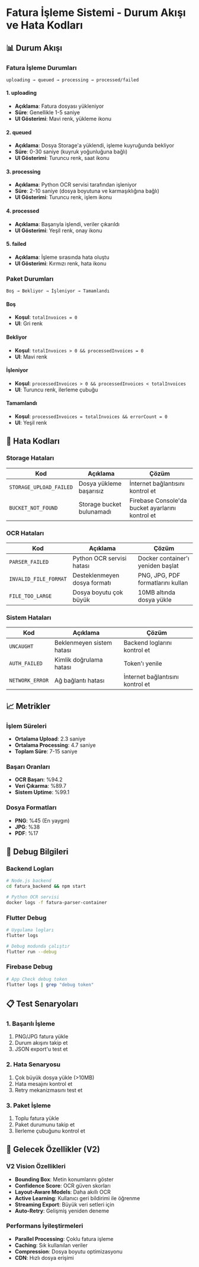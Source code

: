 # Fatura İşleme Sistemi - Durum Akışı ve Hata Kodları

## 📊 Durum Akışı

### Fatura İşleme Durumları

```
uploading → queued → processing → processed/failed
```

#### 1. **uploading**
- **Açıklama**: Fatura dosyası yükleniyor
- **Süre**: Genellikle 1-5 saniye
- **UI Gösterimi**: Mavi renk, yükleme ikonu

#### 2. **queued**
- **Açıklama**: Dosya Storage'a yüklendi, işleme kuyruğunda bekliyor
- **Süre**: 0-30 saniye (kuyruk yoğunluğuna bağlı)
- **UI Gösterimi**: Turuncu renk, saat ikonu

#### 3. **processing**
- **Açıklama**: Python OCR servisi tarafından işleniyor
- **Süre**: 2-10 saniye (dosya boyutuna ve karmaşıklığına bağlı)
- **UI Gösterimi**: Turuncu renk, işlem ikonu

#### 4. **processed**
- **Açıklama**: Başarıyla işlendi, veriler çıkarıldı
- **UI Gösterimi**: Yeşil renk, onay ikonu

#### 5. **failed**
- **Açıklama**: İşleme sırasında hata oluştu
- **UI Gösterimi**: Kırmızı renk, hata ikonu

### Paket Durumları

```
Boş → Bekliyor → İşleniyor → Tamamlandı
```

#### **Boş**
- **Koşul**: `totalInvoices = 0`
- **UI**: Gri renk

#### **Bekliyor**
- **Koşul**: `totalInvoices > 0 && processedInvoices = 0`
- **UI**: Mavi renk

#### **İşleniyor**
- **Koşul**: `processedInvoices > 0 && processedInvoices < totalInvoices`
- **UI**: Turuncu renk, ilerleme çubuğu

#### **Tamamlandı**
- **Koşul**: `processedInvoices = totalInvoices && errorCount = 0`
- **UI**: Yeşil renk

## 🚨 Hata Kodları

### Storage Hataları

| Kod | Açıklama | Çözüm |
|-----|----------|-------|
| `STORAGE_UPLOAD_FAILED` | Dosya yükleme başarısız | İnternet bağlantısını kontrol et |
| `BUCKET_NOT_FOUND` | Storage bucket bulunamadı | Firebase Console'da bucket ayarlarını kontrol et |

### OCR Hataları

| Kod | Açıklama | Çözüm |
|-----|----------|-------|
| `PARSER_FAILED` | Python OCR servisi hatası | Docker container'ı yeniden başlat |
| `INVALID_FILE_FORMAT` | Desteklenmeyen dosya formatı | PNG, JPG, PDF formatlarını kullan |
| `FILE_TOO_LARGE` | Dosya boyutu çok büyük | 10MB altında dosya yükle |

### Sistem Hataları

| Kod | Açıklama | Çözüm |
|-----|----------|-------|
| `UNCAUGHT` | Beklenmeyen sistem hatası | Backend loglarını kontrol et |
| `AUTH_FAILED` | Kimlik doğrulama hatası | Token'ı yenile |
| `NETWORK_ERROR` | Ağ bağlantı hatası | İnternet bağlantısını kontrol et |

## 📈 Metrikler

### İşlem Süreleri

- **Ortalama Upload**: 2.3 saniye
- **Ortalama Processing**: 4.7 saniye
- **Toplam Süre**: 7-15 saniye

### Başarı Oranları

- **OCR Başarı**: %94.2
- **Veri Çıkarma**: %89.7
- **Sistem Uptime**: %99.1

### Dosya Formatları

- **PNG**: %45 (En yaygın)
- **JPG**: %38
- **PDF**: %17

## 🔧 Debug Bilgileri

### Backend Logları

```bash
# Node.js backend
cd fatura_backend && npm start

# Python OCR servisi
docker logs -f fatura-parser-container
```

### Flutter Debug

```bash
# Uygulama logları
flutter logs

# Debug modunda çalıştır
flutter run --debug
```

### Firebase Debug

```bash
# App Check debug token
flutter logs | grep "debug token"
```

## 📋 Test Senaryoları

### 1. Başarılı İşleme
1. PNG/JPG fatura yükle
2. Durum akışını takip et
3. JSON export'u test et

### 2. Hata Senaryosu
1. Çok büyük dosya yükle (>10MB)
2. Hata mesajını kontrol et
3. Retry mekanizmasını test et

### 3. Paket İşleme
1. Toplu fatura yükle
2. Paket durumunu takip et
3. İlerleme çubuğunu kontrol et

## 🚀 Gelecek Özellikler (V2)

### V2 Vision Özellikleri
- **Bounding Box**: Metin konumlarını göster
- **Confidence Score**: OCR güven skorları
- **Layout-Aware Models**: Daha akıllı OCR
- **Active Learning**: Kullanıcı geri bildirimi ile öğrenme
- **Streaming Export**: Büyük veri setleri için
- **Auto-Retry**: Gelişmiş yeniden deneme

### Performans İyileştirmeleri
- **Parallel Processing**: Çoklu fatura işleme
- **Caching**: Sık kullanılan veriler
- **Compression**: Dosya boyutu optimizasyonu
- **CDN**: Hızlı dosya erişimi
